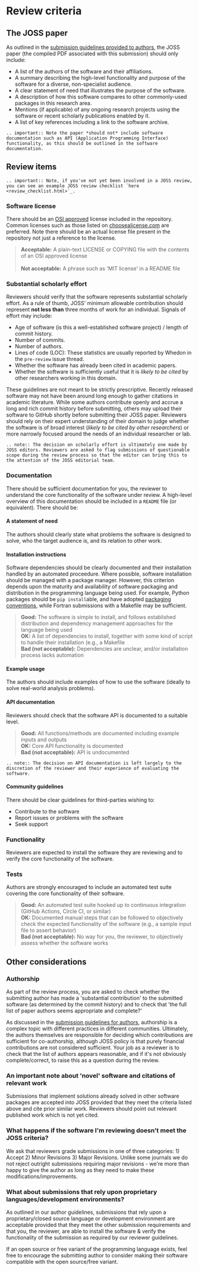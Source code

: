 Review criteria
===============

## The JOSS paper

As outlined in the [submission guidelines provided to authors](submitting.html#what-should-my-paper-contain), the JOSS paper (the compiled PDF associated with this submission) should only include:

- A list of the authors of the software and their affiliations.
- A summary describing the high-level functionality and purpose of the software for a diverse, non-specialist audience.
- A clear statement of need that illustrates the purpose of the software.
- A description of how this software compares to other commonly-used packages in this research area.
- Mentions (if applicable) of any ongoing research projects using the software or recent scholarly publications enabled by it.
- A list of key references including a link to the software archive.

```eval_rst
.. important:: Note the paper *should not* include software documentation such as API (Application Programming Interface) functionality, as this should be outlined in the software documentation.
```

## Review items

```eval_rst
.. important:: Note, if you've not yet been involved in a JOSS review, you can see an example JOSS review checklist `here <review_checklist.html>`_.
```

### Software license

There should be an [OSI approved](https://opensource.org/licenses/alphabetical) license included in the repository. Common licenses such as those listed on [choosealicense.com](https://choosealicense.com) are preferred. Note there should be an actual license file present in the repository not just a reference to the license.

> **Acceptable:** A plain-text LICENSE or COPYING file with the contents of an OSI approved license<br />            
> **Not acceptable:** A phrase such as 'MIT license' in a README file

### Substantial scholarly effort

Reviewers should verify that the software represents substantial scholarly effort. As a rule of thumb, JOSS' minimum allowable contribution should represent **not less than** three months of work for an individual. Signals of effort may include: 

- Age of software (is this a well-established software project) / length of commit history.
- Number of commits.
- Number of authors.
- Lines of code (LOC): These statistics are usually reported by Whedon in the `pre-review` issue thread.
- Whether the software has already been cited in academic papers.
- Whether the software is sufficiently useful that it is _likely to be cited_ by other researchers working in this domain.

These guidelines are not meant to be strictly prescriptive. Recently released software may not have been around long enough to gather citations in academic literature. While some authors contribute openly and accrue a long and rich commit history before submitting, others may upload their software to GitHub shortly before submitting their JOSS paper.  Reviewers should rely on their expert understanding of their domain to judge whether the software is of broad interest (_likely to be cited by other researchers_) or more narrowly focused around the needs of an individual researcher or lab.

```eval_rst
.. note:: The decision on scholarly effort is ultimately one made by JOSS editors. Reviewers are asked to flag submissions of questionable scope during the review process so that the editor can bring this to the attention of the JOSS editorial team.
```

### Documentation

There should be sufficient documentation for you, the reviewer to understand the core functionality of the software under review. A high-level overview of this documentation should be included in a `README` file (or equivalent). There should be:

#### A statement of need

The authors should clearly state what problems the software is designed to solve, who the target audience is, and its relation to other work.

#### Installation instructions

Software dependencies should be clearly documented and their installation handled by an automated proceedure. Where possible, software installation should be managed with a package manager. However, this criterion depends upon the maturity and availability of software packaging and distribution in the programming language being used. For example, Python packages should be `pip install`able, and have adopted [packaging conventions](https://packaging.python.org), while Fortran submissions with a Makefile may be sufficient.

> **Good:** The software is simple to install, and follows established distribution and dependency management approaches for the language being used<br />
> **OK:** A list of dependencies to install, together with some kind of script to handle their installation (e.g., a Makefile<br />
> **Bad (not acceptable):** Dependencies are unclear, and/or installation process lacks automation

#### Example usage

The authors should include examples of how to use the software (ideally to solve real-world analysis problems).

#### API documentation

Reviewers should check that the software API is documented to a suitable level.

> **Good:** All functions/methods are documented including example inputs and outputs<br />
> **OK:** Core API functionality is documented<br />
> **Bad (not acceptable):** API is undocumented

```eval_rst
.. note:: The decision on API documentation is left largely to the discretion of the reviewer and their experience of evaluating the software.
```

#### Community guidelines

There should be clear guidelines for third-parties wishing to:

- Contribute to the software
- Report issues or problems with the software
- Seek support

### Functionality

Reviewers are expected to install the software they are reviewing and to verify the core functionality of the software.

### Tests

Authors are strongly encouraged to include an automated test suite covering the core functionality of their software.

> **Good:** An automated test suite hooked up to continuous integration (GitHub Actions, Circle CI, or similar)<br />
> **OK:** Documented manual steps that can be followed to objectively check the expected functionality of the software (e.g., a sample input file to assert behavior)<br />
> **Bad (not acceptable):** No way for you, the reviewer, to objectively assess whether the software works

## Other considerations

### Authorship

As part of the review process, you are asked to check whether the submitting author has made a 'substantial contribution' to the submitted software (as determined by the commit history) and to check that 'the full list of paper authors seems appropriate and complete?'

As discussed in the [submission guidelines for authors](submitting.html#authorship), authorship is a complex topic with different practices in different communities.  Ultimately, the authors themselves are responsible for deciding which contributions are sufficient for co-authorship, although JOSS policy is that purely financial contributions are not considered sufficient. Your job as a reviewer is to check that the list of authors appears reasonable, and if it's not obviously complete/correct, to raise this as a question during the review.

### An important note about 'novel' software and citations of relevant work

Submissions that implement solutions already solved in other software packages are accepted into JOSS provided that they meet the criteria listed above and cite prior similar work. Reviewers should point out relevant published work which is not yet cited.

### What happens if the software I'm reviewing doesn't meet the JOSS criteria?

We ask that reviewers grade submissions in one of three categories: 1) Accept 2) Minor Revisions 3) Major Revisions. Unlike some journals we do not reject outright submissions requiring major revisions - we're more than happy to give the author as long as they need to make these modifications/improvements.

### What about submissions that rely upon proprietary languages/development environments?

As outlined in our author guidelines, submissions that rely upon a proprietary/closed source language or development environment are acceptable provided that they meet the other submission requirements and that you, the reviewer, are able to install the software & verify the functionality of the submission as required by our reviewer guidelines.

If an open source or free variant of the programming language exists, feel free to encourage the submitting author to consider making their software compatible with the open source/free variant.
